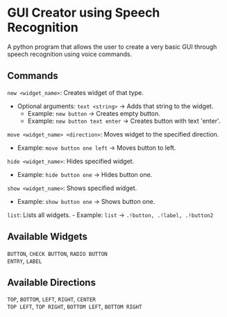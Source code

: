 # GUI Creator using Speech Recognition
 A python program that allows the user to create a very basic GUI through speech recognition using voice commands.

## Commands
  `new <widget_name>`: Creates widget of that type.   
   - Optional arguments: `text <string>` -> Adds that string to the widget.
     - Example: `new button` -> Creates empty button.
     - Example: `new button text enter` -> Creates button with text 'enter'.

  `move <widget_name> <direction>`: Moves widget to the specified direction.
   - Example: `move button one left` -> Moves button to left.

  `hide <widget_name>`: Hides specified widget.
  - Example: `hide button one` -> Hides button one.

  `show <widget_name>`: Shows specified widget.
   - Example: `show button one` -> Shows button one.

   `list`: Lists all widgets.
    - Example: `list` -> `.!button, .!label, .!button2`

## Available Widgets
  `BUTTON`, `CHECK BUTTON`, `RADIO BUTTON`  
  `ENTRY`, `LABEL`

  ## Available Directions
 `TOP`, `BOTTOM`, `LEFT`, `RIGHT`, `CENTER`  
  `TOP LEFT`, `TOP RIGHT`, `BOTTOM LEFT`, `BOTTOM RIGHT`
